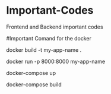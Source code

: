 # Important-Codes
Frontend and Backend important codes

#Important Comand for the docker
  
  docker build -t my-app-name .
  
  docker run -p 8000:8000 my-app-name
  
  docker-compose up
  
  docker-compose build
